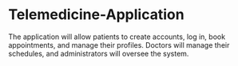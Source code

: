# Telemedicine-Application
The application will allow patients to create accounts, log in, book appointments, and manage their profiles. Doctors will manage their schedules, and administrators will oversee the system.
